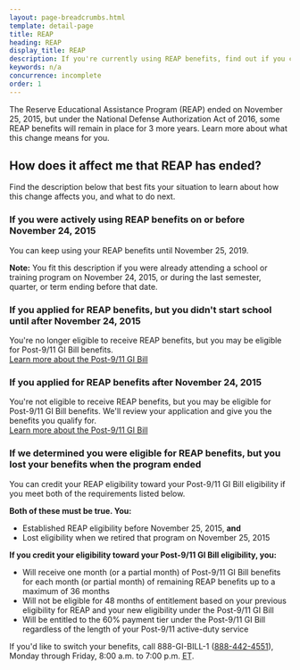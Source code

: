 ```yaml
---
layout: page-breadcrumbs.html
template: detail-page
title: REAP
heading: REAP
display_title: REAP
description: If you're currently using REAP benefits, find out if you can switch to Post-9/11 GI Bill benefits. You may qualify for Post 9/11-GI Bill education benefits if you're a National Guard or Reserve member called to active duty on or after September 11, 2001.
keywords: n/a
concurrence: incomplete
order: 1
---
```


<div class="va-introtext">

The Reserve Educational Assistance Program (REAP) ended on November 25, 2015, but under the National Defense Authorization Act of 2016, some REAP benefits will remain in place for 3 more years. Learn more about what this change means for you.

</div>

## How does it affect me that REAP has ended?

Find the description below that best fits your situation to learn about how this change affects you, and what to do next.

### If you were actively using REAP benefits on or before November 24, 2015

You can keep using your REAP benefits until November 25, 2019.

**Note:** You fit this description if you were already attending a school or training program on November 24, 2015, or during the last semester, quarter, or term ending before that date.

### If you applied for REAP benefits, but you didn't start school until after November 24, 2015

You're no longer eligible to receive REAP benefits, but you may be eligible for Post-9/11 GI Bill benefits. <br>
[Learn more about the Post-9/11 GI Bill](/education/about-gi-bill-benefits/post-9-11/)

### If you applied for REAP benefits after November 24, 2015

You're not eligible to receive REAP benefits, but you may be eligible for Post-9/11 GI Bill benefits. We'll review your application and give you the benefits you qualify for.<br>
[Learn more about the Post-9/11 GI Bill](/education/about-gi-bill-benefits/post-9-11/)

### If we determined you were eligible for REAP benefits, but you lost your benefits when the program ended

You can credit your REAP eligibility toward your Post-9/11 GI Bill eligibility if you meet both of the requirements listed below.

**Both of these must be true. You:**
- Established REAP eligibility before November 25, 2015, **and**
- Lost eligibility when we retired that program on November 25, 2015

**If you credit your eligibility toward your Post-9/11 GI Bill eligibility, you:**
- Will receive one month (or a partial month) of Post-9/11 GI Bill benefits for each month (or partial month) of remaining REAP benefits up to a maximum of 36 months
- Will not be eligible for 48 months of entitlement based on your previous eligibility for REAP and your new eligibility under the Post-9/11 GI Bill
- Will be entitled to the 60% payment tier under the Post-9/11 GI Bill regardless of the length of your Post-9/11 active-duty service

If you'd like to switch your benefits, call 888-GI-BILL-1 (<a href="tel:+18884424551">888-442-4551</a>), Monday through Friday, 8:00 a.m. to 7:00 p.m. <abbr title="eastern time">ET</abbr>.
